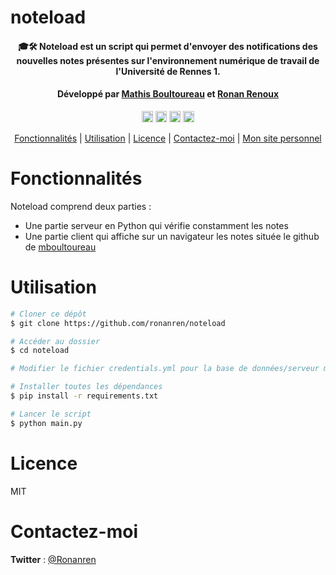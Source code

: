 # noteload

<h4 align="center">🎓🛠️ Noteload est un script qui permet d'envoyer des notifications des nouvelles notes présentes sur l'environnement numérique de travail de l'Université de Rennes 1.</h4>
<h4 align="center">Développé par <a href="https://github.com/mboultoureau">Mathis Boultoureau</a> et <a href="https://github.com/ronanren">Ronan Renoux</a></h4>

<p align="center">
<a href="https://badge.fury.io/py/beautifulsoup4"><img src="https://badge.fury.io/py/beautifulsoup4.svg" alt="PyPI version" height="18"></a>
<a href="https://badge.fury.io/py/html2text"><img src="https://badge.fury.io/py/html2text.svg" alt="PyPI version" height="18"></a>
<a href="https://badge.fury.io/py/requests"><img src="https://badge.fury.io/py/requests.svg" alt="PyPI version" height="18"></a>
<a href="https://badge.fury.io/py/PyYAML"><img src="https://badge.fury.io/py/PyYAML.svg" alt="PyPI version" height="18"></a>
</p>

<p align="center">
  <a href="#Fonctionnalités">Fonctionnalités</a> |
  <a href="#Utilisation">Utilisation</a> |
  <a href="#Licence">Licence</a> |
  <a href="#Contactez-moi">Contactez-moi</a> |
  <a href="https://ronanren.github.io" target="_blank">Mon site personnel</a> 
</p>

# Fonctionnalités

Noteload comprend deux parties :

- Une partie serveur en Python qui vérifie constamment les notes
- Une partie client qui affiche sur un navigateur les notes située le github de [mboultoureau](https://github.com/mboultoureau/noteload)

# Utilisation

```bash
# Cloner ce dépôt
$ git clone https://github.com/ronanren/noteload

# Accéder au dossier
$ cd noteload

# Modifier le fichier credentials.yml pour la base de données/serveur mail/ftp

# Installer toutes les dépendances
$ pip install -r requirements.txt

# Lancer le script
$ python main.py
```

# Licence

MIT

# Contactez-moi

**Twitter** : <a href="https://twitter.com/Ronanren" target="_blank">@Ronanren</a>
